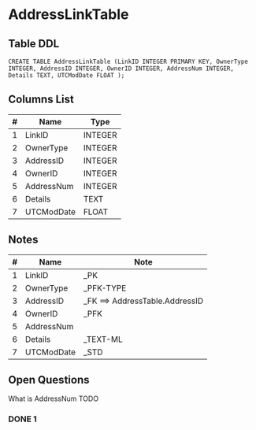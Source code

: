 # AddressLinkTable

## Table DDL

```
CREATE TABLE AddressLinkTable (LinkID INTEGER PRIMARY KEY, OwnerType INTEGER, AddressID INTEGER, OwnerID INTEGER, AddressNum INTEGER, Details TEXT, UTCModDate FLOAT );
```

## Columns List

| #   | Name       | Type    |
| --- | ---------- | ------- |
| 1   | LinkID     | INTEGER |
| 2   | OwnerType  | INTEGER |
| 3   | AddressID  | INTEGER |
| 4   | OwnerID    | INTEGER |
| 5   | AddressNum | INTEGER |
| 6   | Details    | TEXT    |
| 7   | UTCModDate | FLOAT   |

## Notes

| #   | Name       | Note                           |
| --- | ---------- | ------------------------------ |
| 1   | LinkID     | _PK                            |
| 2   | OwnerType  | _PFK-TYPE                      |
| 3   | AddressID  | _FK ==> AddressTable.AddressID |
| 4   | OwnerID    | _PFK                           |
| 5   | AddressNum |                                |
| 6   | Details    | _TEXT-ML                       |
| 7   | UTCModDate | _STD                           |

## Open Questions

What is AddressNum  TODO

### DONE 1
